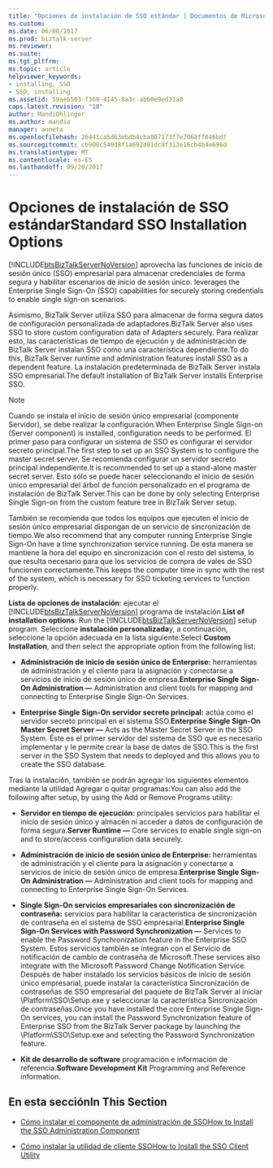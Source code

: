 ```yaml
---
title: "Opciones de instalación de SSO estándar | Documentos de Microsoft"
ms.custom: 
ms.date: 06/08/2017
ms.prod: biztalk-server
ms.reviewer: 
ms.suite: 
ms.tgt_pltfrm: 
ms.topic: article
helpviewer_keywords:
- installing, SSO
- SSO, installing
ms.assetid: 59aeb503-f369-4145-8a3c-ab60e9ed31a8
caps.latest.revision: "18"
author: MandiOhlinger
ms.author: mandia
manager: anneta
ms.openlocfilehash: 26441ca5d63ebdb4cba807173f7e7068ff846bdf
ms.sourcegitcommit: cb908c540d8f1a692d01dc8f313e16cb4b4e696d
ms.translationtype: MT
ms.contentlocale: es-ES
ms.lasthandoff: 09/20/2017
---
```

# <a name="standard-sso-installation-options"></a><span data-ttu-id="22f09-102">Opciones de instalación de SSO estándar</span><span class="sxs-lookup"><span data-stu-id="22f09-102">Standard SSO Installation Options</span></span>
[!INCLUDE[btsBizTalkServerNoVersion](../includes/btsbiztalkservernoversion-md.md)]<span data-ttu-id="22f09-103"> aprovecha las funciones de inicio de sesión único (SSO) empresarial para almacenar credenciales de forma segura y habilitar escenarios de inicio de sesión único.</span><span class="sxs-lookup"><span data-stu-id="22f09-103"> leverages the Enterprise Single Sign-On (SSO) capabilities for securely storing credentials to enable single sign-on scenarios.</span></span>  
  
 <span data-ttu-id="22f09-104">Asimismo, BizTalk Server utiliza SSO para almacenar de forma segura datos de configuración personalizada de adaptadores.</span><span class="sxs-lookup"><span data-stu-id="22f09-104">BizTalk Server also uses SSO to store custom configuration data of Adapters securely.</span></span> <span data-ttu-id="22f09-105">Para realizar esto, las características de tiempo de ejecución y de administración de BizTalk Server instalan SSO como una característica dependiente.</span><span class="sxs-lookup"><span data-stu-id="22f09-105">To do this, BizTalk Server runtime and administration features install SSO as a dependent feature.</span></span> <span data-ttu-id="22f09-106">La instalación predeterminada de BizTalk Server instala SSO empresarial.</span><span class="sxs-lookup"><span data-stu-id="22f09-106">The default installation of BizTalk Server installs Enterprise SSO.</span></span>  
  
> [!NOTE]
>  <span data-ttu-id="22f09-107">Cuando se instala el inicio de sesión único empresarial (componente Servidor), se debe realizar la configuración.</span><span class="sxs-lookup"><span data-stu-id="22f09-107">When Enterprise Single Sign-on (Server component) is installed, configuration needs to be performed.</span></span> <span data-ttu-id="22f09-108">El primer paso para configurar un sistema de SSO es configurar el servidor secreto principal.</span><span class="sxs-lookup"><span data-stu-id="22f09-108">The first step to set up an SSO System is to configure the master secret server.</span></span> <span data-ttu-id="22f09-109">Se recomienda configurar un servidor secreto principal independiente.</span><span class="sxs-lookup"><span data-stu-id="22f09-109">It is recommended to set up a stand-alone master secret server.</span></span> <span data-ttu-id="22f09-110">Esto sólo se puede hacer seleccionando el inicio de sesión único empresarial del árbol de función personalizado en el programa de instalación de BizTalk Server.</span><span class="sxs-lookup"><span data-stu-id="22f09-110">This can be done by only selecting Enterprise Single Sign-on from the custom feature tree in BizTalk Server setup.</span></span>  
>   
>  <span data-ttu-id="22f09-111">También se recomienda que todos los equipos que ejecuten el inicio de sesión único empresarial dispongan de un servicio de sincronización de tiempo.</span><span class="sxs-lookup"><span data-stu-id="22f09-111">We also recommend that any computer running Enterprise Single Sign-On have a time synchronization service running.</span></span> <span data-ttu-id="22f09-112">De esta manera se mantiene la hora del equipo en sincronización con el resto del sistema, lo que resulta necesario para que los servicios de compra de vales de SSO funcionen correctamente.</span><span class="sxs-lookup"><span data-stu-id="22f09-112">This keeps the computer time in sync with the rest of the system, which is necessary for SSO ticketing services to function properly.</span></span>  
  
 <span data-ttu-id="22f09-113">**Lista de opciones de instalación**: ejecutar el [!INCLUDE[btsBizTalkServerNoVersion](../includes/btsbiztalkservernoversion-md.md)] programa de instalación.</span><span class="sxs-lookup"><span data-stu-id="22f09-113">**List of installation options**: Run the [!INCLUDE[btsBizTalkServerNoVersion](../includes/btsbiztalkservernoversion-md.md)] setup program.</span></span> <span data-ttu-id="22f09-114">Seleccione **instalación personalizada**y, a continuación, seleccione la opción adecuada en la lista siguiente:</span><span class="sxs-lookup"><span data-stu-id="22f09-114">Select **Custom Installation**, and then select the appropriate option from the following list:</span></span>  
  
-   <span data-ttu-id="22f09-115">**Administración de inicio de sesión único de Enterprise:** herramientas de administración y el cliente para la asignación y conectarse a servicios de inicio de sesión único de empresa.</span><span class="sxs-lookup"><span data-stu-id="22f09-115">**Enterprise Single Sign-On Administration ―** Administration and client tools for mapping and connecting to Enterprise Single Sign-On Services.</span></span>  
  
-   <span data-ttu-id="22f09-116">**Enterprise Single Sign-On servidor secreto principal:** actúa como el servidor secreto principal en el sistema SSO.</span><span class="sxs-lookup"><span data-stu-id="22f09-116">**Enterprise Single Sign-On Master Secret Server ―** Acts as the Master Secret Server in the SSO System.</span></span> <span data-ttu-id="22f09-117">Éste es el primer servidor del sistema de SSO que es necesario implementar y le permite crear la base de datos de SSO.</span><span class="sxs-lookup"><span data-stu-id="22f09-117">This is the first server in the SSO System that needs to deployed and this allows you to create the SSO database.</span></span>  
  
 <span data-ttu-id="22f09-118">Tras la instalación, también se podrán agregar los siguientes elementos mediante la utilidad Agregar o quitar programas:</span><span class="sxs-lookup"><span data-stu-id="22f09-118">You can also add the following after setup, by using the Add or Remove Programs utility:</span></span>  
  
-   <span data-ttu-id="22f09-119">**Servidor en tiempo de ejecución:** principales servicios para habilitar el inicio de sesión único y almacén ni acceder a datos de configuración de forma segura.</span><span class="sxs-lookup"><span data-stu-id="22f09-119">**Server Runtime ―** Core services to enable single sign-on and to store/access configuration data securely.</span></span>  
  
-   <span data-ttu-id="22f09-120">**Administración de inicio de sesión único de Enterprise:** herramientas de administración y el cliente para la asignación y conectarse a servicios de inicio de sesión único de empresa.</span><span class="sxs-lookup"><span data-stu-id="22f09-120">**Enterprise Single Sign-On Administration ―** Administration and client tools for mapping and connecting to Enterprise Single Sign-On Services.</span></span>  
  
-   <span data-ttu-id="22f09-121">**Single Sign-On servicios empresariales con sincronización de contraseña:** servicios para habilitar la característica de sincronización de contraseña en el sistema de SSO empresarial.</span><span class="sxs-lookup"><span data-stu-id="22f09-121">**Enterprise Single Sign-On Services with Password Synchronization ―** Services to enable the Password Synchronization feature in the Enterprise SSO System.</span></span> <span data-ttu-id="22f09-122">Estos servicios también se integran con el Servicio de notificación de cambio de contraseña de Microsoft.</span><span class="sxs-lookup"><span data-stu-id="22f09-122">These services also integrate with the Microsoft Password Change Notification Service.</span></span> <span data-ttu-id="22f09-123">Después de haber instalado los servicios básicos de inicio de sesión único empresarial, puede instalar la característica Sincronización de contraseñas de SSO empresarial del paquete de BizTalk Server al iniciar \Platform\SSO\Setup.exe y seleccionar la característica Sincronización de contraseñas.</span><span class="sxs-lookup"><span data-stu-id="22f09-123">Once you have installed the core Enterprise Single Sign-On services, you can install the Password Synchronization feature of Enterprise SSO from the BizTalk Server package by launching the \Platform\SSO\Setup.exe and selecting the Password Synchronization feature.</span></span>  
  
-   <span data-ttu-id="22f09-124">**Kit de desarrollo de software** programación e información de referencia.</span><span class="sxs-lookup"><span data-stu-id="22f09-124">**Software Development Kit** Programming and Reference information.</span></span>  
  
## <a name="in-this-section"></a><span data-ttu-id="22f09-125">En esta sección</span><span class="sxs-lookup"><span data-stu-id="22f09-125">In This Section</span></span>  
  
-   [<span data-ttu-id="22f09-126">Cómo instalar el componente de administración de SSO</span><span class="sxs-lookup"><span data-stu-id="22f09-126">How to Install the SSO Administration Component</span></span>](../core/how-to-install-the-sso-administration-component.md)  
  
-   [<span data-ttu-id="22f09-127">Cómo instalar la utilidad de cliente SSO</span><span class="sxs-lookup"><span data-stu-id="22f09-127">How to Install the SSO Client Utility</span></span>](../core/how-to-install-the-sso-client-utility.md)